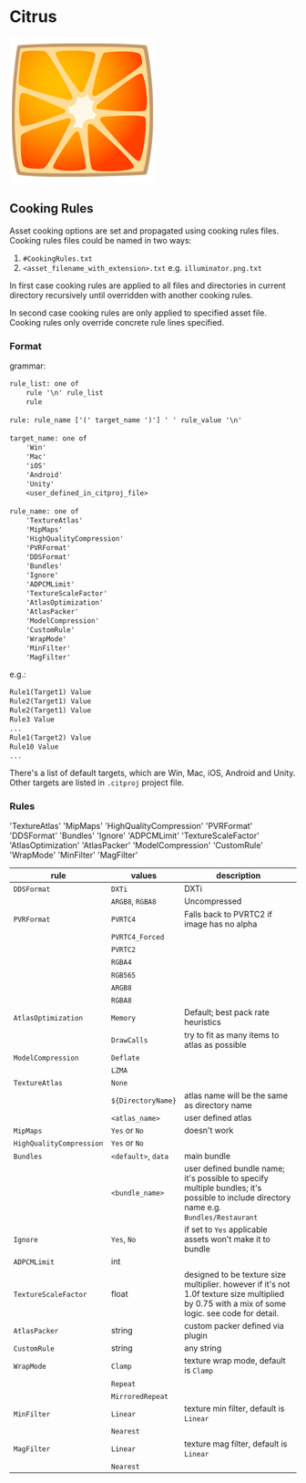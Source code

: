 # Citrus
![](Orange/Logo.png)

## Cooking Rules

Asset cooking options are set and propagated using cooking rules files. Cooking rules files could be named in two ways:
1. `#CookingRules.txt`
2. `<asset_filename_with_extension>.txt` e.g. `illuminator.png.txt`

In first case cooking rules are applied to all files and directories in current directory recursively until overridden with another cooking rules.

In second case cooking rules are only applied to specified asset file.
Cooking rules only override concrete rule lines specified.

### Format

grammar:

```
rule_list: one of
    rule '\n' rule_list
    rule

rule: rule_name ['(' target_name ')'] ' ' rule_value '\n'

target_name: one of
    'Win'
    'Mac'
    'iOS'
    'Android'
    'Unity'
    <user_defined_in_citproj_file>

rule_name: one of
    'TextureAtlas'
    'MipMaps'
    'HighQualityCompression'
    'PVRFormat'
    'DDSFormat'
    'Bundles'
    'Ignore'
    'ADPCMLimit'
    'TextureScaleFactor'
    'AtlasOptimization'
    'AtlasPacker'
    'ModelCompression'
    'CustomRule'
    'WrapMode'
    'MinFilter'
    'MagFilter'
```

e.g.:
```
Rule1(Target1) Value
Rule2(Target1) Value
Rule2(Target1) Value
Rule3 Value
...
Rule1(Target2) Value
Rule10 Value
...
```

There's a list of default targets, which are Win, Mac, iOS, Android and Unity. Other targets are listed in `.citproj` project file.

### Rules

'TextureAtlas'
'MipMaps'
'HighQualityCompression'
'PVRFormat'
'DDSFormat'
'Bundles'
'Ignore'
'ADPCMLimit'
'TextureScaleFactor'
'AtlasOptimization'
'AtlasPacker'
'ModelCompression'
'CustomRule'
'WrapMode'
'MinFilter'
'MagFilter'

| rule                     | values              | description  |
| ------------------------ | ------------------- | ------------ |
| `DDSFormat`              | `DXTi`              | DXTi         |
|                          | `ARGB8`, `RGBA8`    | Uncompressed |
| `PVRFormat`              | `PVRTC4`            | Falls back to PVRTC2 if image has no alpha |
|                          | `PVRTC4_Forced`     | |
|                          | `PVRTC2`            | |
|                          | `RGBA4`             | |
|                          | `RGB565`            | |
|                          | `ARGB8`             | |
|                          | `RGBA8`             | |
| `AtlasOptimization`      | `Memory`            | Default; best pack rate heuristics |
|                          | `DrawCalls`         | try to fit as many items to atlas as possible |
| `ModelCompression`       | `Deflate`           | |
|                          | `LZMA`              | |
| `TextureAtlas`           | `None`              | |
|                          | `${DirectoryName}`  | atlas name will be the same as directory name |
|                          | `<atlas_name>`      | user defined atlas |
| `MipMaps`                | `Yes` or `No`       | doesn't work |
| `HighQualityCompression` | `Yes` or `No`       | |
| `Bundles`                | `<default>`, `data` | main bundle |
|                          | `<bundle_name>`     | user defined bundle name; it's possible to specify multiple bundles; it's possible to include directory name e.g. `Bundles/Restaurant` |
| `Ignore`                 | `Yes`, `No`         | if set to `Yes` applicable assets won't make it to bundle |
| `ADPCMLimit`             | int                 | |
| `TextureScaleFactor`     | float               | designed to be texture size multiplier. however if it's not 1.0f texture size multiplied by 0.75 with a mix of some logic. see code for detail. |
| `AtlasPacker`            | string              | custom packer defined via plugin |
| `CustomRule`             | string              | any string
| `WrapMode`               | `Clamp`             | texture wrap mode, default is `Clamp`
|                          | `Repeat`            |
|                          | `MirroredRepeat`    |
| `MinFilter`              | `Linear`            | texture min filter, default is `Linear`
|                          | `Nearest`           |
| `MagFilter`              | `Linear`            | texture mag filter, default is `Linear`
|                          | `Nearest`           |

